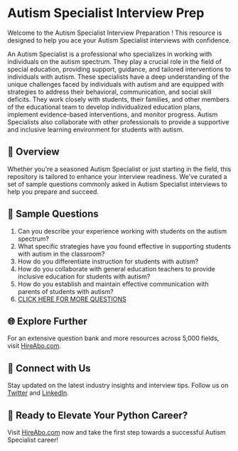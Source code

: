 # Autism Specialist Interview Prep

Welcome to the Autism Specialist Interview Preparation ! This resource is designed to help you ace your Autism Specialist interviews with confidence.

An Autism Specialist is a professional who specializes in working with individuals on the autism spectrum. They play a crucial role in the field of special education, providing support, guidance, and tailored interventions to individuals with autism. These specialists have a deep understanding of the unique challenges faced by individuals with autism and are equipped with strategies to address their behavioral, communication, and social skill deficits. They work closely with students, their families, and other members of the educational team to develop individualized education plans, implement evidence-based interventions, and monitor progress. Autism Specialists also collaborate with other professionals to provide a supportive and inclusive learning environment for students with autism.

## 🚀 Overview

Whether you're a seasoned Autism Specialist or just starting in the field, this repository is tailored to enhance your interview readiness. We've curated a set of sample questions commonly asked in Autism Specialist interviews to help you prepare and succeed.

## 📝 Sample Questions

1. Can you describe your experience working with students on the autism spectrum?
2. What specific strategies have you found effective in supporting students with autism in the classroom?
3. How do you differentiate instruction for students with autism?
4. How do you collaborate with general education teachers to provide inclusive education for students with autism?
5. How do you establish and maintain effective communication with parents of students with autism?
6. [CLICK HERE FOR MORE QUESTIONS](https://hireabo.com/job/4_3_12/Autism%20Specialist)

## 🌐 Explore Further

For an extensive question bank and more resources across 5,000 fields, visit [HireAbo.com](https://www.hireabo.com).

## 📱 Connect with Us

Stay updated on the latest industry insights and interview tips. Follow us on [Twitter](https://twitter.com/hireabo) and [LinkedIn](https://www.linkedin.com/in/hire-abo-3609972a8/).

## 🚀 Ready to Elevate Your Python Career?

Visit [HireAbo.com](https://www.hireabo.com) now and take the first step towards a successful Autism Specialist career!